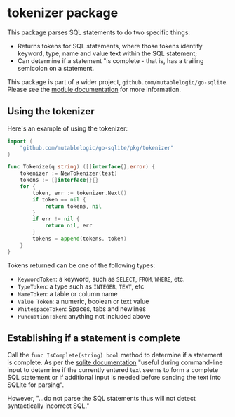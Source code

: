 # tokenizer package

This package parses SQL statements to do two specific things:

  * Returns tokens for SQL statements, where those tokens identify keyword, type, name and value
    text within the SQL statement;
  * Can determine if a statement "is complete - that is, has a trailing semicolon on a statement.

This package is part of a wider project, `github.com/mutablelogic/go-sqlite`.
Please see the [module documentation](https://github.com/mutablelogic/go-sqlite/blob/master/README.md)
for more information.

## Using the tokenizer

Here's an example of using the tokenizer:


```go
import (
	"github.com/mutablelogic/go-sqlite/pkg/tokenizer"
)

func Tokenize(q string) ([]interface{},error) {
    tokenizer := NewTokenizer(test)
    tokens := []interface{}{}
    for {
        token, err := tokenizer.Next()
        if token == nil {
            return tokens, nil
        }
        if err != nil {
            return nil, err
        }
        tokens = append(tokens, token)
    }
}
```

Tokens returned can be one of the following types:

  * `KeywordToken`: a keyword, such as `SELECT`, `FROM`, `WHERE`, etc.
  * `TypeToken`: a type such as `INTEGER`, `TEXT`, etc
  * `NameToken`: a table or column name
  * `Value Token`: a numeric, boolean or text value
  * `WhitespaceToken`: Spaces, tabs and newlines
  * `PuncuationToken`: anything not included above

## Establishing if a statement is complete

Call the `func IsComplete(string) bool` method to determine if a statement is complete.
As per the [sqlite documentation](https://www.sqlite.org/c3ref/complete.html) "useful during 
command-line input to determine if the currently entered text seems to form a complete SQL 
statement or if additional input is needed before sending the text into SQLite for parsing".

However, "...do not parse the SQL statements thus will not detect syntactically incorrect SQL."



